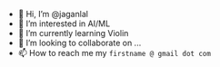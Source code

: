 - 👋 Hi, I’m @jaganlal
- 👀 I’m interested in AI/ML
- 🌱 I’m currently learning Violin
- 💞️ I’m looking to collaborate on ...
- 📫 How to reach me my `firstname @ gmail dot com`

<!---
jaganlal/jaganlal is a ✨ special ✨ repository because its `README.md` (this file) appears on your GitHub profile.
You can click the Preview link to take a look at your changes.
--->
